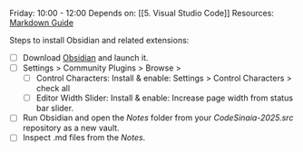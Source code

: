 Friday: 10:00 - 12:00
Depends on: [[5. Visual Studio Code]]
Resources:  [Markdown Guide](https://www.markdownguide.org/basic-syntax/)

Steps to install Obsidian and related extensions:
- [ ] Download [Obsidian](https://obsidian.md/download) and launch it.
- [ ] Settings >  Community Plugins > Browse >
	- [ ] Control Characters: Install & enable: Settings > Control Characters > check all
	- [ ] Editor Width Slider: Install & enable: Increase page width from status bar slider.
- [ ] Run Obsidian and open the *Notes* folder from your *CodeSinaia-2025.src* repository as a new vault.
- [ ] Inspect .md files from the *Notes*.
